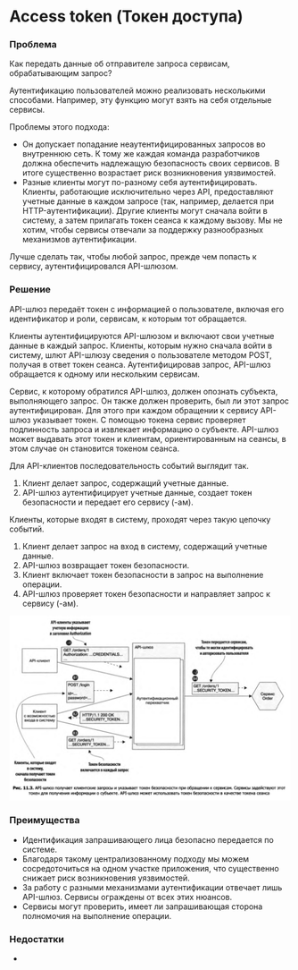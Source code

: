 # Access token (Токен доступа)

### Проблема

Как передать данные об отправителе запроса сервисам, обрабатывающим запрос?

Аутентификацию пользователей можно реализовать несколькими способами. Например, эту функцию могут взять на себя отдельные сервисы. 

Проблемы этого подхода:

- Он допускает попадание неаутентифицированных запросов во внутреннюю сеть. К тому же каждая команда разработчиков должна обеспечить надлежащую безопасность своих сервисов. В итоге существенно возрастает риск возникновения уязвимостей.
- Разные клиенты могут по-разному себя аутентифицировать. Клиенты, работающие исключительно через API, предоставляют учетные данные в каждом запросе (так, например, делается при HTTP-аутентификации). Другие клиенты могут сначала войти в систему, а затем прилагать токен сеанса к каждому вызову. Мы не хотим, чтобы сервисы отвечали за поддержку разнообразных механизмов аутентификации.

Лучше сделать так, чтобы любой запрос, прежде чем попасть к сервису, аутен­тифицировался API-шлюзом. 

					

### Решение

API-шлюз передаёт токен с информацией о пользователе, включая его идентификатор и роли, сервисам, к которым тот обращается.

Клиенты аутентифициру­ются API-шлюзом и включают свои учетные данные в каждый запрос. Клиенты, которым нужно сначала войти в систему, шлют API-шлюзу сведения о пользователе методом POST, получая в ответ токен сеанса. Аутентифицировав запрос, API-шлюз обращается к одному или нескольким сервисам.

Сервис, к которому обратился API-шлюз, должен опознать субъекта, выполня­ющего запрос. Он также должен проверить, был ли этот запрос аутентифицирован. Для этого при каждом обращении к сервису API-шлюз указывает токен. С помощью токена сервис проверяет подлинность запроса и извлекает информацию о субъекте. API-шлюз может выдавать этот токен и клиентам, ориентированным на сеансы, в этом случае он становится токеном сеанса.

Для API-клиентов последовательность событий выглядит так.

1. Клиент делает запрос, содержащий учетные данные.
2. API-шлюз аутентифицирует учетные данные, создает токен безопасности и пере­дает его сервису (-ам).

Клиенты, которые входят в систему, проходят через такую цепочку событий.

1. Клиент делает запрос на вход в систему, содержащий учетные данные.
2. API-шлюз возвращает токен безопасности.
3. Клиент включает токен безопасности в запрос на выполнение операции.
4. API-шлюз проверяет токен безопасности и направляет запрос к сервису (-ам).

![Untitled](Untitled%202.png)

### Преимущества

- Идентификация запрашивающего лица безопасно передается по системе.
- Благодаря такому централизованному подходу мы можем сосредоточиться на одном участке приложения, что существенно снижает риск возникновения уязвимостей.
- За работу с разными механизмами аутентификации отвечает лишь API-шлюз. Сервисы ограждены от всех этих нюансов.
- Сервисы могут проверить, имеет ли запрашивающая сторона полномочия на выполнение операции.

### Недостатки

-